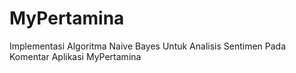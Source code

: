 # MyPertamina
Implementasi Algoritma Naive Bayes Untuk Analisis Sentimen Pada Komentar Aplikasi MyPertamina
